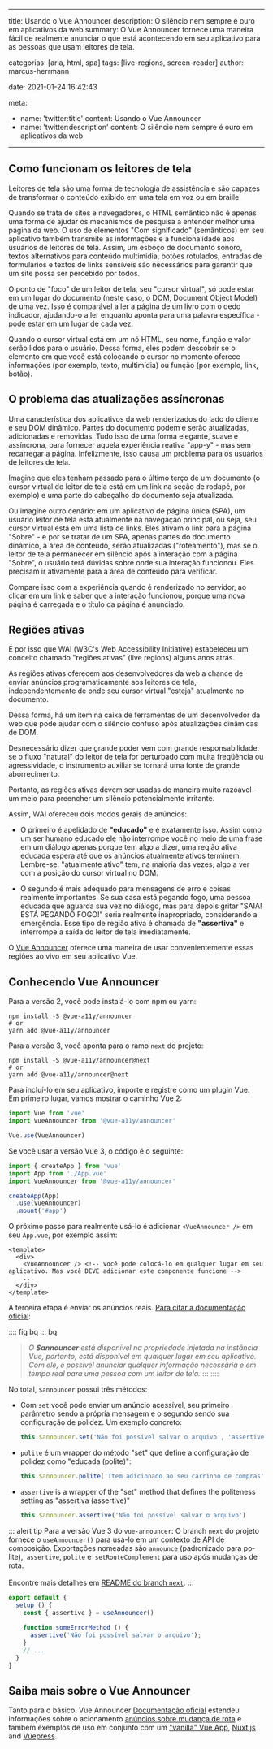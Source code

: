 ---
title: Usando o Vue Announcer
description: O silêncio nem sempre é ouro em aplicativos da web
summary: O Vue Announcer fornece uma maneira fácil de realmente anunciar o que está acontecendo em seu aplicativo para as pessoas que usam leitores de tela.

categorias: [aria, html, spa]
tags: [live-regions, screen-reader]
author: marcus-herrmann

date: 2021-01-24 16:42:43

meta:
  - name: 'twitter:title'
    content: Usando o Vue Announcer
  - name: 'twitter:description'
    content: O silêncio nem sempre é ouro em aplicativos da web

-------------------------

##  Como funcionam os leitores de tela

Leitores de tela são uma forma de tecnologia de assistência e são capazes de transformar o conteúdo exibido em uma tela em voz ou em braille. 

Quando se trata de sites e navegadores, o HTML semântico não é apenas uma forma de ajudar os mecanismos de pesquisa a entender melhor uma página da web. O uso de elementos "Com significado" (semânticos) em seu aplicativo também transmite as informações e a funcionalidade aos usuários de leitores de tela. Assim, um esboço de documento sonoro, textos alternativos para conteúdo multimídia, botões rotulados, entradas de formulários e textos de links sensíveis são necessários para garantir que um site possa ser percebido por todos.

O ponto de "foco" de um leitor de tela, seu "cursor virtual", só pode estar em um lugar do documento (neste caso, o DOM, Document Object Model) de uma vez. Isso é comparável a ler a página de um livro com o dedo indicador, ajudando-o a ler enquanto aponta para uma palavra específica - pode estar em um lugar de cada vez.

Quando o cursor virtual está em um nó HTML, seu nome, função e valor serão lidos para o usuário. Dessa forma, eles podem descobrir se o elemento em que você está colocando o cursor no momento oferece informações (por exemplo, texto, multimídia) ou função (por exemplo, link, botão).

## O problema das atualizações assíncronas

Uma característica dos aplicativos da web renderizados do lado do cliente é seu DOM dinâmico. Partes do documento podem e serão atualizadas, adicionadas e removidas. Tudo isso de uma forma elegante, suave e assíncrona, para fornecer aquela experiência reativa "app-y" - mas sem recarregar a página. Infelizmente, isso causa um problema para os usuários de leitores de tela.

Imagine que eles tenham passado para o último terço de um documento (o cursor virtual do leitor de tela está em um link na seção de rodapé, por exemplo) e uma parte do cabeçalho do documento seja atualizada. 

Ou imagine outro cenário: em um aplicativo de página única (SPA), um usuário leitor de tela está atualmente na navegação principal, ou seja, seu cursor virtual está em uma lista de links. Eles ativam o link para a página "Sobre" - e por se tratar de um SPA, apenas partes do documento dinâmico, a área de conteúdo, serão atualizadas ("roteamento"), mas se o leitor de tela permanecer em silêncio após a interação com a página "Sobre", o usuário terá dúvidas sobre onde sua interação funcionou. Eles precisam ir ativamente para a área de conteúdo para verificar.

Compare isso com a experiência quando é renderizado no servidor, ao clicar em um link e saber que a interação funcionou, porque uma nova página é carregada e o título da página é anunciado.

## Regiões ativas

É por isso que WAI (<span lang="en">W3C's Web Accessibility Initiative</span>) estabeleceu um conceito chamado "regiões ativas" (live regions) alguns anos atrás.

As regiões ativas oferecem aos desenvolvedores da web a chance de enviar anúncios programaticamente aos leitores de tela, independentemente de onde seu cursor virtual "esteja" atualmente no documento. 

Dessa forma, há um item na caixa de ferramentas de um desenvolvedor da web que pode ajudar com o silêncio confuso após atualizações dinâmicas de DOM.

Desnecessário dizer que grande poder vem com grande responsabilidade: se o fluxo "natural" do leitor de tela for perturbado com muita freqüência ou agressividade, o instrumento auxiliar se tornará uma fonte de grande aborrecimento.

Portanto, as regiões ativas devem ser usadas de maneira muito razoável - um meio para preencher um silêncio potencialmente irritante.

Assim, WAI ofereceu dois modos gerais de anúncios:

- O primeiro é apelidado de **"educado"** e é exatamente isso. Assim como um ser humano educado ele não interrompe você no meio de uma frase em um diálogo apenas porque tem algo a dizer, uma região ativa educada espera até que os anúncios atualmente ativos terminem. Lembre-se: "atualmente ativo" tem, na maioria das vezes, algo a ver com a posição do cursor virtual no DOM.

- O segundo é mais adequado para mensagens de erro e coisas realmente importantes. Se sua casa está pegando fogo, uma pessoa educada que aguarda sua vez no diálogo, mas para depois gritar "SAIA! ESTÁ PEGANDO FOGO!" seria realmente inapropriado, considerando a emergência. Esse tipo de região ativa é chamada de **"assertiva"** e interrompe a saída do leitor de tela imediatamente.

O [Vue Announcer](https://github.com/vue-a11y/vue-announcer) oferece uma maneira de usar convenientemente essas regiões ao vivo em seu aplicativo Vue.

## Conhecendo Vue Announcer

Para a versão 2, você pode instalá-lo com npm ou yarn:

```shell
npm install -S @vue-a11y/announcer
# or
yarn add @vue-a11y/announcer
```

Para a versão 3, você aponta para o ramo `next` do projeto:
```shell
npm install -S @vue-a11y/announcer@next
# or
yarn add @vue-a11y/announcer@next
```

Para incluí-lo em seu aplicativo, importe e registre como um plugin Vue.  
Em primeiro lugar, vamos mostrar o caminho Vue 2:

```js
import Vue from 'vue'
import VueAnnouncer from '@vue-a11y/announcer'

Vue.use(VueAnnouncer)
```

Se você usar a versão Vue 3, o código é o seguinte:

```js
import { createApp } from 'vue'
import App from './App.vue'
import VueAnnouncer from '@vue-a11y/announcer'

createApp(App)
  .use(VueAnnouncer)
  .mount('#app')

```

O próximo passo para realmente usá-lo é adicionar `<VueAnnouncer />` em seu `App.vue`, por exemplo assim:

```vue
<template>
  <div>
    <VueAnnouncer /> <!-- Você pode colocá-lo em qualquer lugar em seu aplicativo. Mas você DEVE adicionar este componente funcione -->
    ...
  </div>
</template>
```

A terceira etapa é enviar os anúncios reais. [Para citar a documentação oficial](https://vue-announcer-v2.surge.sh/guide/announcer.html#methods):

:::: fig bq
::: bq
> _O **$announcer** está disponível na propriedade injetada na instância Vue, portanto, está disponível em qualquer lugar em seu aplicativo. Com ele, é possível anunciar qualquer informação necessária e em tempo real para uma pessoa com um leitor de tela._
:::
::::

No total, `$announcer` possui três métodos:

- <div style="display: inline">
    <p>Com <code>set</code> você pode enviar um anúncio acessível, seu primeiro parâmetro sendo a própria mensagem e o segundo sendo sua configuração de polidez. Um exemplo concreto:</p>
    
    ```js
    this.$announcer.set('Não foi possível salvar o arquivo', 'assertive')
    ```

  </div>

- <div style="display: inline">
    <p> <code>polite</code>  é um wrapper do método "set" que define a configuração de polidez como "educada (<span lang="en">polite</span>)":</p>
    
    ```js
    this.$announcer.polite('Item adicionado ao seu carrinho de compras')
    ```

  </div>

- <div style="display: inline">
    <p> <code>assertive</code> is a wrapper of the "set" method that defines the politeness setting as "assertiva (<span lang="en">assertive</span>)"</p>
    
    ```js
    this.$announcer.assertive('Não foi possível salvar o arquivo')
    ```

  </div>


::: alert tip
Para a versão Vue 3 do `vue-announcer`: O branch `next` do projeto fornece o `useAnnouncer()` para usá-lo em um contexto de API de composição.
Exportações nomeadas são `announce` (padronizado para <span lang="en">polite</span>),` assertive`, `polite` e` setRouteComplement` para uso após mudanças de rota.
<br /><br />
Encontre mais detalhes em [README do branch `next`]( https://github.com/vue-a11y/vue-announcer/blob/next/README.md).
:::

```js
export default {
  setup () {
    const { assertive } = useAnnouncer()
    
    function someErrorMethod () {
      assertive('Não foi possível salvar o arquivo');
    }
    // ...
  }
}
```

## Saiba mais sobre o Vue Announcer

Tanto para o básico. Vue Announcer [Documentação oficial](https://vue-announcer-v2.surge.sh/guide/announcer-router.html) estendeu informações sobre o acionamento [anúncios sobre mudança de rota](https://vue-announcer-v2.surge.sh/guide/announcer-router.html) e também exemplos de uso em conjunto com um ["vanilla" Vue App](https://vue-announcer-v2.surge.sh/demos/), [Nuxt.js](https://vue-announcer-v2.surge.sh/demos/nuxt.html) and [Vuepress](https://vue-announcer-v2.surge.sh/demos/vuepress.html).
